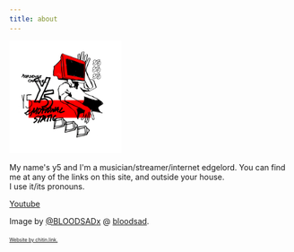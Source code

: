 ```yaml
---
title: about
---
```


<img src="/assets/img/y5_by_Ivy.png" class="float_left" style="height: 200px">

My name's y5 and I'm a musician/streamer/internet edgelord. You can find me at any of the links on this site, and outside your house.  
I use it/its pronouns.

[Youtube](https://www.youtube.com/channel/UCTzrDeENnEOq2o0TbjVp2Zw)


Image by [@BLOODSADx](https://twitter.com/BLOODSADx) @ [bloodsad](https://bloodsad.com).

<a style="font-size: .6em; color: unset;" href="https://chitin.link">Website by chitin.link.</a>

